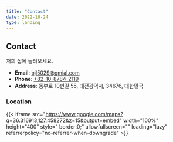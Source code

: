 ```yaml
---
title: "Contact"
date: 2022-10-24
type: landing
---
```


## Contact

저희 집에 놀러오세요.

- **Email**: [bjl5029@gmial.com](mailto:bjl5029@gmial.com)
- **Phone**: [+82-10-8784-2119](tel:+821087842119)
- **Address**: 동부로 10번길 55, 대전광역시, 34676, 대한민국

### Location

{{< iframe src="https://www.google.com/maps?q=36.316913,127.458272&z=15&output=embed" width="100%" height="400" style="
border:0;" allowfullscreen="" loading="lazy" referrerpolicy="no-referrer-when-downgrade" >}}

